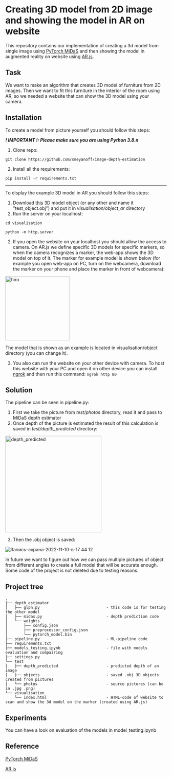 # Creating 3D model from 2D image and showing the model in AR on website

This repository contains our implementation of creating a 3d model from single image using [PyTorch MiDaS](https://pytorch.org/hub/intelisl_midas_v2/) and then showing the model in augmented reality on website using [AR.js](https://ar-js-org.github.io/AR.js-Docs/).

## Task

We want to make an algorithm that creates 3D model of furniture from 2D images. Then we want to fit this furniture in the interior of the room using AR, so we needed a website that can show the 3D model using your camera. 

## Installation 

To create a model from picture yourself you should follow this steps:

***! IMPORTANT !: Please make sure you are using Python 3.8.n***

1. Clone repo:

`git clone https://github.com/smeyanoff/image-depth-estimation`

2. Install all the requirements:

`pip install -r requirements.txt`

---

To display the example 3D model in AR you should follow this steps:

1. Download [this](https://drive.google.com/file/d/17ADHEdwKrz4rE9oNZdG7C44uUbicCnlf/view?usp=sharing) 3D model object (or any other and name it "test_object.obj") and put it in *visualisation/object_ar* directory
2. Run the server on your localhost:

`cd visualisation`

`python -m http.server`


2. If you open the website on your localhost you should allow the access to camera. On AR.js we define specific 3D models for specific markers, so when the camera recognizes a marker, the web-app shows the 3D model on top of it. The marker for example model is shown below (for example you open web-app on PC, turn on the webcamera, download the marker on your phone and place the marker in front of webcamera):
<img src="https://user-images.githubusercontent.com/27068383/201076772-b0a1b911-7b82-47eb-9933-7bea8d2dff8f.png" alt="hiro" width="200"/>

The model that is shown as an example is located in visualisation/object directory (you can change it).

3. You also can run the website on your other device with camera. To host this website with your PC and open it on other device you can install [ngrok](https://ngrok.com) and then run this command:
`
ngrok http 80
`

## Solution

The pipeline can be seen in pipeline.py:

1. First we take the picture from *test/photos* directory, read it and pass to MiDaS depth estimator
2. Once depth of the picture is estimated the result of this calculation is saved in *test/depth_predicted* directory:

<img src="https://user-images.githubusercontent.com/27068383/201118396-dd38f952-04b8-417c-aa3a-e4d057af8eed.jpg" alt="depth_predicted" width="300"/>

3. Then the .obj object is saved:

![Запись-экрана-2022-11-10-в-17 44 12](https://user-images.githubusercontent.com/27068383/201122720-e0b7ac7e-c900-47de-b04e-166b25f72f22.gif)


In future we want to figure out how we can pass multiple pictures of object from different angles to create a full model that will be accurate enough. Some code of the project is not deleted due to testing reasons.

## Project tree

```
.
├── depth_estimator
│   ├── glpn.py                             - this code is for testing the other model
│   ├── midas.py                            - depth prediction code
│   └── weights
│       ├── config.json
│       ├── preprocessor_config.json
│       └── pytorch_model.bin 
├── pipeline.py                             - ML-pipeline code
├── requirements.txt
├── models_testing.ipynb                    - file with models evaluation and compairing
├── settings.py
└── test
│   ├── depth_predicted                     - predicted depth of an image
│   ├── objects                             - saved .obj 3D objects created from pictures
│   └── photos                              - source pictures (can be in .jpg .png)
└── visualisation
    └── index.html                          - HTML-code of website to scan and show the 3d model on the marker (created using AR.js)
```

## Experiments

You can have a look on evaluation of the models in model_testing.ipynb 

## Reference

[PyTorch MiDaS](https://pytorch.org/hub/intelisl_midas_v2/)

[AR.js](https://ar-js-org.github.io/AR.js-Docs/)

